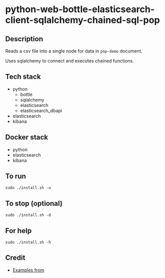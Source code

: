 # python-web-bottle-elasticsearch-client-sqlalchemy-chained-sql-pop

## Description
Reads a csv file into a single node for data in `pop-demo` document.

Uses sqlalchemy to connect and executes chained functions.

## Tech stack
- python
    - bottle
    - sqlalchemy
    - elasticsearch
    - elasticsearch_dbapi
- elasticsearch
- kibana

## Docker stack
- python
- elasticsearch
- kibana

## To run
`sudo ./install.sh -u`

## To stop (optional)
`sudo ./install.sh -d`

## For help
`sudo ./install.sh -h`

## Credit
- [Examples from](https://docs.sqlalchemy.org/en/20/tutorial/data_select.html)